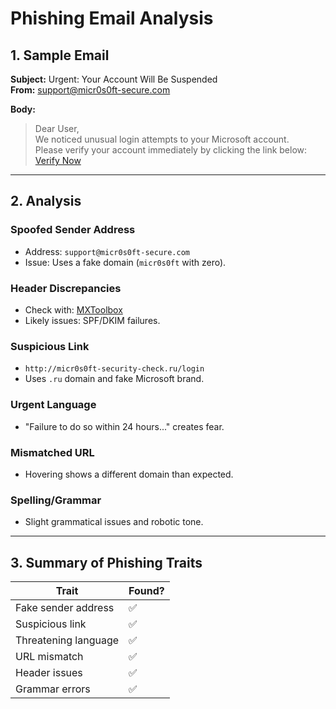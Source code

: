 # Phishing Email Analysis

## 1. Sample Email
**Subject:** Urgent: Your Account Will Be Suspended  
**From:** support@micr0s0ft-secure.com

**Body:**
> Dear User,  
> We noticed unusual login attempts to your Microsoft account.  
> Please verify your account immediately by clicking the link below:  
> [Verify Now](http://micr0s0ft-security-check.ru/login)

---

## 2. Analysis

### Spoofed Sender Address
- Address: `support@micr0s0ft-secure.com`
- Issue: Uses a fake domain (`micr0s0ft` with zero).

### Header Discrepancies
- Check with: [MXToolbox](https://mxtoolbox.com/EmailHeaders.aspx)
- Likely issues: SPF/DKIM failures.

### Suspicious Link
- `http://micr0s0ft-security-check.ru/login`
- Uses `.ru` domain and fake Microsoft brand.

### Urgent Language
- "Failure to do so within 24 hours..." creates fear.

### Mismatched URL
- Hovering shows a different domain than expected.

### Spelling/Grammar
- Slight grammatical issues and robotic tone.

---

## 3. Summary of Phishing Traits

| Trait | Found? |
|-------|--------|
| Fake sender address | ✅ |
| Suspicious link | ✅ |
| Threatening language | ✅ |
| URL mismatch | ✅ |
| Header issues | ✅ |
| Grammar errors | ✅ |
